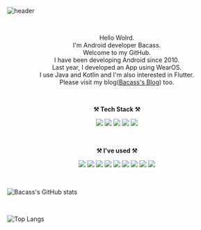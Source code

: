 ![header](https://capsule-render.vercel.app/api?type=waving&color=auto&height=300&section=header&text=welcome&fontSize=90&animation=fadeIn&fontAlignY=38&desc=Bacass's%20GitHub&descAlignY=51&descAlign=62)

<br>

<p align="center">
  Hello Wolrd.<br>
  I'm Android developer Bacass.<br>
  Welcome to my GitHub.<br>
  I have been developing Android since 2010.<br>
  Last year, I developed an App using WearOS.<br>  
  I use Java and Kotlin and I'm also interested in Flutter.<br>
  Please visit my blog(<a href="https://bacassf.tistory.com/">Bacass's Blog</a>) too.
</p>

<br>

<p align="center">
  <Strong>⚒️ Tech Stack ⚒️</Strong>
<p>
<p align="center" display="inline-block">
  <img src="https://img.shields.io/badge/JAVA-007396?style=for-the-badge&logo=java&logoColor=white">
  <img src="https://img.shields.io/badge/kotlin-7F52FF?style=for-the-badge&logo=kotlin&logoColor=white">
  <img src="https://img.shields.io/badge/Android-3DDC84?style=for-the-badge&logo=android&logoColor=white">
  <img src="https://img.shields.io/badge/WearOS-4285F4?style=for-the-badge&logo=wearos&logoColor=white">  
  <img src="https://img.shields.io/badge/Flutter-02569B?style=for-the-badge&logo=flutter&logoColor=white">
</p>

<br>

<p align="center">
  <Strong>⚒️ I've used ⚒️</Strong>
<p>
<p align="center" display="inline-block">
  <img src="https://img.shields.io/badge/Slack-4A154B?style=for-the-badge&logo=slack&logoColor=white">
  <img src="https://img.shields.io/badge/Git-F05032?style=for-the-badge&logo=git&logoColor=white">
  <img src="https://img.shields.io/badge/Github-181717?style=for-the-badge&logo=github&logoColor=white">  
  <img src="https://img.shields.io/badge/Bitbucket-0052CC?style=for-the-badge&logo=Bitbucket&logoColor=white">
  <img src="https://img.shields.io/badge/GitLab-FC6D26?style=for-the-badge&logo=GitLab&logoColor=white">  
  <img src="https://img.shields.io/badge/GitKraken-179287?style=for-the-badge&logo=GitKraken&logoColor=white">
  <img src="https://img.shields.io/badge/Sourcetree-0052CC?style=for-the-badge&logo=Sourcetree&logoColor=white">
  <img src="https://img.shields.io/badge/Swagger-85EA2D?style=for-the-badge&logo=swagger&logoColor=white">
  <img src="https://img.shields.io/badge/Postman-FF6C37?style=for-the-badge&logo=postman&logoColor=white">
</p>

<br>

![Bacass's GitHub stats](https://github-readme-stats.vercel.app/api?username=K-Junyyy&show_icons=true&theme=synthwave)  

<br>

![Top Langs](https://github-readme-stats.vercel.app/api/top-langs/?username=bacass&layout=compact&theme=highcontrast)
